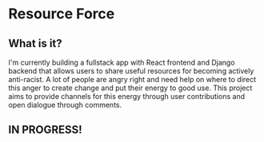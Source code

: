 # Resource Force

## What is it?
I'm currently building a fullstack app with React frontend and Django backend that allows users to share useful resources for becoming actively anti-racist. A lot of people are angry right and need help on where to direct this anger to create change and put their energy to good use. This project aims to provide channels for this energy through user contributions and open dialogue through comments.

## IN PROGRESS!
